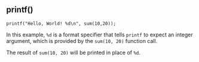 ## printf()
```text
printf("Hello, World! %d\n", sum(10,20));
```
In this example, `%d` is a format specifier that tells `printf` to expect an integer argument, which is provided by the `sum(10, 20)` function call. 

The result of `sum(10, 20)` will be printed in place of `%d`.